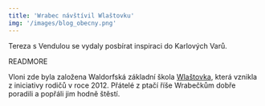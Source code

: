 ```yaml
---
title: 'Wrabec návštívil Wlaštovku'
img: '/images/blog_obecny.png'
---
```


Tereza s Vendulou se vydaly posbírat inspiraci do Karlových Varů.

READMORE

Vloni zde byla založena Waldorfská základní škola [Wlaštovka]( http://wlastovka.cz), která vznikla z iniciativy rodičů v roce 2012. Přátelé z ptačí říše Wrabečkům dobře poradili a popřáli jim hodně štěstí.
